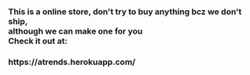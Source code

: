 <h3>This is a online store, don't try to buy anything bcz we don't ship,<br> although we can make one for you<br> Check it out at:<h3>
https://atrends.herokuapp.com/
